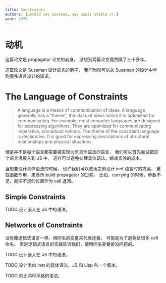 ```yaml
---
title: Constraints
authors: [Gerald Jay Sussman, Guy Lewis Steele Jr.]
year: 1979
---
```


# 动机

这篇论文是 propagator 论文的前身，
没想到两篇论文竟然隔了三十多年。

这篇论文是 Sussman 设计语言的例子，
我们当然可以从 Sussman 的设计中学到很多语言设计的知识。

# The Language of Constraints

> A language is a means of communication of ideas.  A language
> generally has a "theme", the class of ideas which it is optimized
> for communicating. For example, most computer languages are designed
> for expressing algorithms. They are optimized for communicating
> imperative, procedural notions. The theme of the constraint language
> is declarative. It is good for expressing descriptions of structural
> relationships and physical situations.

但是并不是每个语言都需要被实现为有具体语法的语言，
我们可以首先尝试把这个语言浅嵌入到 JS 中，
这样可以避免处理具体语法，缩减实验的成本。

当想要设计具体语法的时候，
也许我们可以使用之前设计 inet 语言时的方案，
重载函数作用，来表示 build propagator 的过程。
比如，currying 的时候，参数不足，就把不足的位置作为 cell 返回。

## Simple Constraints

TODO 设计嵌入在 JS 中的语法。

## Networks of Constraints

没有像逻辑式语言一样，用同名的变量来代表连接，
可能是为了避免给很多 cell 命名。
但是逻辑式语言的实践告诉我们，使用同名变量是没问题的。

TODO 设计嵌入在 JS 中的语法。

TODO 设计类似 inet 的具体语法，JS 和 Lisp 各一个版本。

TODO 对比两种风格的语法。
